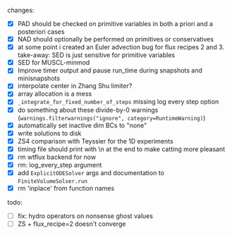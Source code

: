 changes:
- [x] PAD should be checked on primitive variables in both a priori and a posteriori cases
- [x] NAD should optionally be performed on primitives or conservatives
- [x] at some point i created an Euler advection bug for flux recipes 2 and 3. take-away: SED is just sensitive for primitive variables
- [x] SED for MUSCL-minmod
- [x] Improve timer output and pause run_time during snapshots and minisnapshots
- [x] interpolate center in Zhang Shu limiter?
- [x] array allocation is a mess
- [x] `_integrate_for_fixed_number_of_steps` missing log every step option
- [x] do something about these divide-by-0 warnings (`warnings.filterwarnings("ignore", category=RuntimeWarning)`)
- [x] automatically set inactive dim BCs to "none"
- [x] write solutions to disk
- [x] ZS4 comparison with Teyssier for the 1D experiments
- [x] timing file should print with \n at the end to make catting more pleasant
- [x] rm wtflux backend for now
- [x] rm: log_every_step argument
- [x] add `ExplicitODESolver` args and documentation to `FiniteVolumeSolver.run`
- [x] rm 'inplace' from function names

todo:
- [ ] fix: hydro operators on nonsense ghost values
- [ ] ZS + flux_recipe=2 doesn't converge

